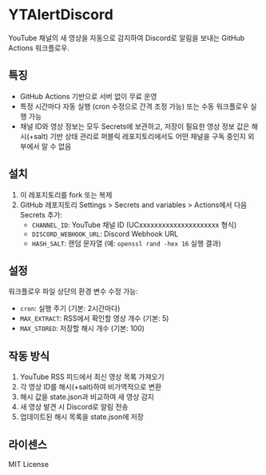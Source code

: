 # YTAlertDiscord

YouTube 채널의 새 영상을 자동으로 감지하여 Discord로 알림을 보내는 GitHub Actions 워크플로우.

## 특징

- GitHub Actions 기반으로 서버 없이 무료 운영
- 특정 시간마다 자동 실행 (cron 수정으로 간격 조정 가능) 또는 수동 워크플로우 실행 가능
- 채널 ID와 영상 정보는 모두 Secrets에 보관하고, 저장이 필요한 영상 정보 값은 해시(+salt) 기반 상태 관리로 퍼블릭 레포지토리에서도 어떤 채널을 구독 중인지 외부에서 알 수 없음

## 설치

1. 이 레포지토리를 fork 또는 복제
2. GitHub 레포지토리 Settings > Secrets and variables > Actions에서 다음 Secrets 추가:
   - `CHANNEL_ID`: YouTube 채널 ID (UCxxxxxxxxxxxxxxxxxxxxx 형식)
   - `DISCORD_WEBHOOK_URL`: Discord Webhook URL
   - `HASH_SALT`: 랜덤 문자열 (예: `openssl rand -hex 16` 실행 결과)

## 설정

워크플로우 파일 상단의 환경 변수 수정 가능:

- `cron`: 실행 주기 (기본: 2시간마다)
- `MAX_EXTRACT`: RSS에서 확인할 영상 개수 (기본: 5)
- `MAX_STORED`: 저장할 해시 개수 (기본: 100)

## 작동 방식

1. YouTube RSS 피드에서 최신 영상 목록 가져오기
2. 각 영상 ID를 해시(+salt)하여 비가역적으로 변환
3. 해시 값을 state.json과 비교하여 새 영상 감지
4. 새 영상 발견 시 Discord로 알림 전송
5. 업데이트된 해시 목록을 state.json에 저장

## 라이센스

MIT License
